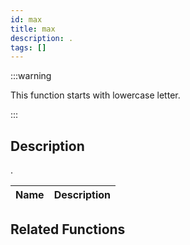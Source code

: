 ```yaml
---
id: max
title: max
description: .
tags: []
---
```


:::warning

This function starts with lowercase letter.

:::

## Description

.

| Name | Description |
| ---- | ----------- |


## Related Functions

